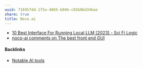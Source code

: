 ```yaml
---
uuid: 716957dd-1f5a-4865-b04b-c02b0bd34bae
share: true
title: Noco.ai
---
```

* [10 Best Interface For Running Local LLM [2023] - Sci Fi Logic](https://scifilogic.com/interface-for-running-local-llm/)
* [noco-ai comments on The best front end GUI](https://old.reddit.com/r/LocalLLaMA/comments/175jgam/the_best_front_end_gui/k4m0z1m/)

#### Backlinks

* [Notable AI tools](/1f16e3ec-47c6-4f57-97a6-4ab3bbec3237)